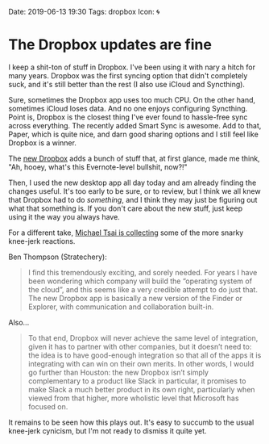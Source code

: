 Date: 2019-06-13 19:30
Tags: dropbox
Icon: 🌀

# The Dropbox updates are fine

I keep a shit-ton of stuff in Dropbox. I've been using it with nary a hitch for many years. Dropbox was the first syncing option that didn't completely suck, and it's still better than the rest (I also use iCloud and Syncthing).

Sure, sometimes the Dropbox app uses too much CPU. On the other hand, sometimes iCloud loses data. And no one enjoys configuring Syncthing. Point is, Dropbox is the closest thing I've ever found to hassle-free sync across everything. The recently added Smart Sync is awesome. Add to that, Paper, which is quite nice, and darn good sharing options and I still feel like Dropbox is a winner. 

The [new Dropbox](https://blog.dropbox.com/topics/product-tips/new-dropbox) adds a bunch of stuff that, at first glance, made me think, "Ah, hooey, what's this Evernote-level bullshit, now?!"

Then, I used the new desktop app all day today and am already finding the changes useful. It's too early to be sure, or to review, but I think we all knew that Dropbox had to do _something_, and I think they may just be figuring out what that something is. If you don't care about the new stuff, just keep using it the way you always have.

For a different take, [Michael Tsai is collecting](https://mjtsai.com/blog/2019/06/13/meet-the-new-dropbox/) some of the more snarky knee-jerk reactions.

Ben Thompson (Stratechery):

> I find this tremendously exciting, and sorely needed. For years I have been wondering which company will build the “operating system of the cloud”, and this seems like a very credible attempt to do just that. The new Dropbox app is basically a new version of the Finder or Explorer, with communication and collaboration built-in.

Also...

> To that end, Dropbox will never achieve the same level of integration, given it has to partner with other companies, but it doesn’t need to: the idea is to have good-enough integration so that all of the apps it is integrating with can win on their own merits. In other words, I would go further than Houston: the new Dropbox isn’t simply complementary to a product like Slack in particular, it promises to make Slack a much better product in its own right, particularly when viewed from that higher, more wholistic level that Microsoft has focused on.

It remains to be seen how this plays out. It's easy to succumb to the usual knee-jerk cynicism, but I'm not ready to dismiss it quite yet.